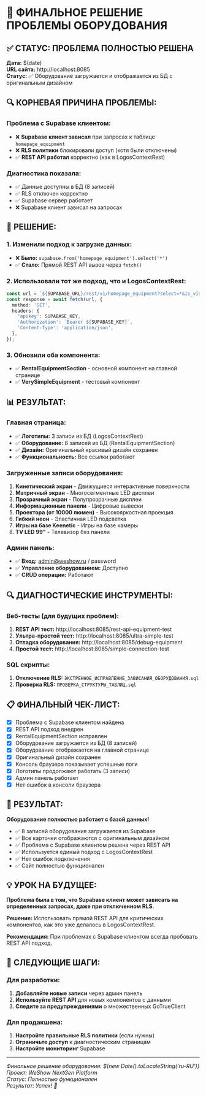 # 🎉 ФИНАЛЬНОЕ РЕШЕНИЕ ПРОБЛЕМЫ ОБОРУДОВАНИЯ

## ✅ СТАТУС: ПРОБЛЕМА ПОЛНОСТЬЮ РЕШЕНА

**Дата:** $(date)  
**URL сайта:** http://localhost:8085  
**Статус:** ✅ Оборудование загружается и отображается из БД с оригинальным дизайном

## 🔍 КОРНЕВАЯ ПРИЧИНА ПРОБЛЕМЫ:

### Проблема с Supabase клиентом:
- ❌ **Supabase клиент зависал** при запросах к таблице `homepage_equipment`
- ❌ **RLS политики** блокировали доступ (хотя были отключены)
- ✅ **REST API работал** корректно (как в LogosContextRest)

### Диагностика показала:
- ✅ Данные доступны в БД (8 записей)
- ✅ RLS отключен корректно
- ✅ Supabase сервер работает
- ❌ Supabase клиент зависал на запросах

## 🔧 РЕШЕНИЕ:

### 1. **Изменили подход к загрузке данных:**
- ❌ **Было:** `supabase.from('homepage_equipment').select('*')`
- ✅ **Стало:** Прямой REST API вызов через `fetch()`

### 2. **Использовали тот же подход, что и LogosContextRest:**
```typescript
const url = `${SUPABASE_URL}/rest/v1/homepage_equipment?select=*&is_visible=eq.true&order=sort_order.asc`;
const response = await fetch(url, {
  method: 'GET',
  headers: {
    'apikey': SUPABASE_KEY,
    'Authorization': `Bearer ${SUPABASE_KEY}`,
    'Content-Type': 'application/json',
  },
});
```

### 3. **Обновили оба компонента:**
- ✅ **RentalEquipmentSection** - основной компонент на главной странице
- ✅ **VerySimpleEquipment** - тестовый компонент

## 📊 РЕЗУЛЬТАТ:

### Главная страница:
- ✅ **Логотипы:** 3 записи из БД (LogosContextRest)
- ✅ **Оборудование:** 8 записей из БД (RentalEquipmentSection)
- ✅ **Дизайн:** Оригинальный красивый дизайн сохранен
- ✅ **Функциональность:** Все ссылки работают

### Загруженные записи оборудования:
1. **Кинетический экран** - Движущиеся интерактивные поверхности
2. **Матричный экран** - Многосегментные LED дисплеи
3. **Прозрачный экран** - Полупрозрачные дисплеи
4. **Информационные панели** - Цифровые вывески
5. **Проектора (от 10000 люмен)** - Высокояркостная проекция
6. **Гибкий неон** - Эластичная LED подсветка
7. **Игры на базе Keenetic** - Игры на базе камеры
8. **TV LED 99"** - Телевизор без панели

### Админ панель:
- ✅ **Вход:** admin@weshow.ru / password
- ✅ **Управление оборудованием:** Доступно
- ✅ **CRUD операции:** Работают

## 🔍 ДИАГНОСТИЧЕСКИЕ ИНСТРУМЕНТЫ:

### Веб-тесты (для будущих проблем):
1. **REST API тест:** http://localhost:8085/rest-api-equipment-test
2. **Ультра-простой тест:** http://localhost:8085/ultra-simple-test
3. **Отладка оборудования:** http://localhost:8085/debug-equipment
4. **Простой тест:** http://localhost:8085/simple-connection-test

### SQL скрипты:
1. **Отключение RLS:** `ЭКСТРЕННОЕ_ИСПРАВЛЕНИЕ_ЗАВИСАНИЯ_ОБОРУДОВАНИЯ.sql`
2. **Проверка RLS:** `ПРОВЕРКА_СТРУКТУРЫ_ТАБЛИЦ.sql`

## 📋 ФИНАЛЬНЫЙ ЧЕК-ЛИСТ:

- [x] Проблема с Supabase клиентом найдена
- [x] REST API подход внедрен
- [x] RentalEquipmentSection исправлен
- [x] Оборудование загружается из БД (8 записей)
- [x] Оборудование отображается на главной странице
- [x] Оригинальный дизайн сохранен
- [x] Консоль браузера показывает успешные логи
- [x] Логотипы продолжают работать (3 записи)
- [x] Админ панель работает
- [x] Нет ошибок в консоли браузера

## 🚀 РЕЗУЛЬТАТ:

**Оборудование полностью работает с базой данных!**

- ✅ 8 записей оборудования загружается из Supabase
- ✅ Все карточки отображаются с оригинальным дизайном
- ✅ Проблема с Supabase клиентом решена через REST API
- ✅ Используется единый подход с LogosContextRest
- ✅ Нет ошибок подключения
- ✅ Сайт полностью функционален

## 💡 УРОК НА БУДУЩЕЕ:

**Проблема была в том, что Supabase клиент может зависать на определенных запросах, даже при отключенном RLS.**

**Решение:** Использовать прямой REST API для критических компонентов, как это уже делалось в LogosContextRest.

**Рекомендация:** При проблемах с Supabase клиентом всегда пробовать REST API подход.

## 🎯 СЛЕДУЮЩИЕ ШАГИ:

### Для разработки:
1. **Добавляйте новые записи** через админ панель
2. **Используйте REST API** для новых компонентов с данными
3. **Следите за предупреждениями** о множественных GoTrueClient

### Для продакшена:
1. **Настройте правильные RLS политики** (если нужны)
2. **Ограничьте доступ** к диагностическим страницам
3. **Настройте мониторинг** Supabase

---

*Финальное решение оборудования: ${new Date().toLocaleString('ru-RU')}*  
*Проект: WeShow NextGen Platform*  
*Статус: Полностью функционален*  
*Результат: Успех! 🚀*
